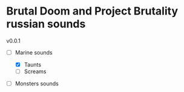 # Brutal Doom and Project Brutality russian sounds

v0.0.1

- [ ] Marine sounds
  - [x] Taunts
  - [ ] Screams
- [ ] Monsters sounds

